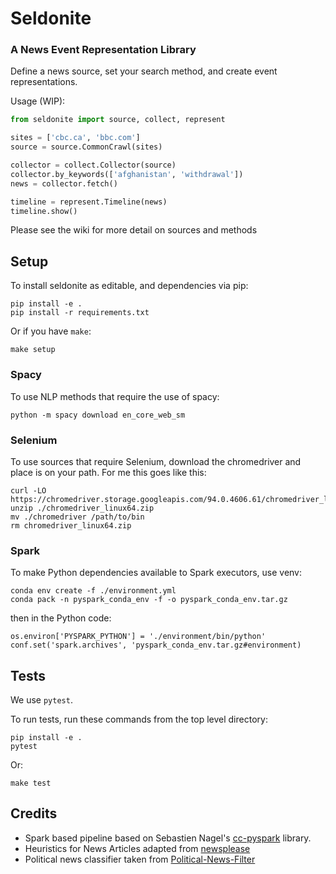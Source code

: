 # Seldonite
### A News Event Representation Library

Define a news source, set your search method, and create event representations.

Usage (WIP):
```python
from seldonite import source, collect, represent

sites = ['cbc.ca', 'bbc.com']
source = source.CommonCrawl(sites)

collector = collect.Collector(source)
collector.by_keywords(['afghanistan', 'withdrawal'])
news = collector.fetch()

timeline = represent.Timeline(news)
timeline.show()
```

Please see the wiki for more detail on sources and methods

## Setup

To install seldonite as editable, and dependencies via pip:
```
pip install -e .
pip install -r requirements.txt
```
Or if you have `make`:
```
make setup
```

### Spacy

To use NLP methods that require the use of spacy:
```
python -m spacy download en_core_web_sm
```

### Selenium

To use sources that require Selenium, download the chromedriver and place is on your path. For me this goes like this:
```
curl -LO https://chromedriver.storage.googleapis.com/94.0.4606.61/chromedriver_linux64.zip
unzip ./chromedriver_linux64.zip
mv ./chromedriver /path/to/bin
rm chromedriver_linux64.zip
```

### Spark

To make Python dependencies available to Spark executors, use venv:
```
conda env create -f ./environment.yml
conda pack -n pyspark_conda_env -f -o pyspark_conda_env.tar.gz
```
then in the Python code:
```
os.environ['PYSPARK_PYTHON'] = './environment/bin/python'
conf.set('spark.archives', 'pyspark_conda_env.tar.gz#environment)
```

## Tests

We use `pytest`.

To run tests, run these commands from the top level directory:

```
pip install -e .
pytest
```

Or: 
```
make test
```

## Credits

* Spark based pipeline based on Sebastien Nagel's [cc-pyspark](https://github.com/commoncrawl/cc-pyspark) library. 
* Heuristics for News Articles adapted from [newsplease](https://github.com/fhamborg/news-please)
* Political news classifier taken from [Political-News-Filter](https://github.com/lukasgebhard/Political-News-Filter)
